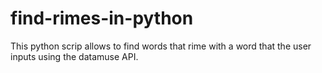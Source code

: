 # find-rimes-in-python
This python scrip allows to find words that rime with a word that the user inputs using the datamuse API.
